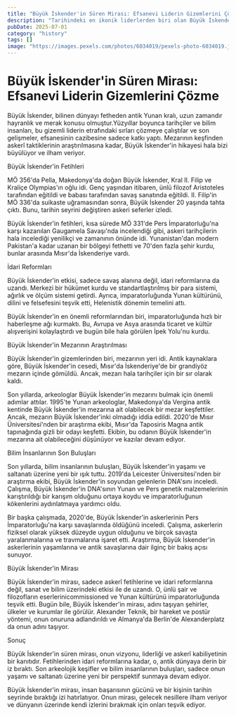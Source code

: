 ```yaml
---
title: "Büyük İskender'in Süren Mirası: Efsanevi Liderin Gizemlerini Çözme"
description: "Tarihindeki en ikonik liderlerden biri olan Büyük İskender, antik dünyaya derin bir iz bıraktı. Fetihlerinden idari reformlarına kadar, Büyük İskender'in etkisi hala bugün hissediliyor. Son arkeolojik keşifler ve bilimsel bulgular, bu efsanevi liderin yaşamı ve saltanatı üzerine yeni bir perspektif sunuyor."
pubDate: 2025-07-01
category: "history"
tags: []
image: "https://images.pexels.com/photos/6034019/pexels-photo-6034019.jpeg?auto=compress&cs=tinysrgb&h=650&w=940"
---
```


# Büyük İskender'in Süren Mirası: Efsanevi Liderin Gizemlerini Çözme

Büyük İskender, bilinen dünyayı fetheden antik Yunan kralı, uzun zamandır hayranlık ve merak konusu olmuştur.Yüzyıllar boyunca tarihçiler ve bilim insanları, bu gizemli liderin etrafındaki sırları çözmeye çalıştılar ve son gelişmeler, efsanesinin cazibesine sadece katkı yaptı. Mezarının keşfinden askerî taktiklerinin araştırılmasına kadar, Büyük İskender'in hikayesi hala bizi büyülüyor ve ilham veriyor.

Büyük İskender'in Fetihleri

MÖ 356'da Pella, Makedonya'da doğan Büyük İskender, Kral II. Filip ve Kraliçe Olympias'ın oğlu idi. Genç yaşından itibaren, ünlü filozof Aristoteles tarafından eğitildi ve babası tarafından savaş sanatında eğitildi. II. Filip'in MÖ 336'da suikaste uğramasından sonra, Büyük İskender 20 yaşında tahta çıktı. Bunu, tarihin seyrini değiştiren askeri seferler izledi.

Büyük İskender'in fetihleri, kısa sürede MÖ 331'de Pers İmparatorluğu'na karşı kazanılan Gaugamela Savaşı'nda incelendiği gibi, askeri tarihçilerin hala incelediği yenilikçi ve zamanının önünde idi. Yunanistan'dan modern Pakistan'a kadar uzanan bir bölgeyi fethetti ve 70'den fazla şehir kurdu, bunlar arasında Mısır'da İskenderiye vardı.

İdari Reformları

Büyük İskender'in etkisi, sadece savaş alanına değil, idari reformlarına da uzandı. Merkezi bir hükümet kurdu ve standartlaştırılmış bir para sistemi, ağırlık ve ölçüm sistemi getirdi. Ayrıca, imparatorluğunda Yunan kültürünü, dilini ve felsefesini teşvik etti, Helenistik dönemin temelini attı.

Büyük İskender'in en önemli reformlarından biri, imparatorluğunda hızlı bir haberleşme ağı kurmaktı. Bu, Avrupa ve Asya arasında ticaret ve kültür alışverişini kolaylaştırdı ve bugün bile hala görülen İpek Yolu'nu kurdu.

Büyük İskender'in Mezarının Araştırılması

Büyük İskender'in gizemlerinden biri, mezarının yeri idi. Antik kaynaklara göre, Büyük İskender'in cesedi, Mısır'da İskenderiye'de bir grandiyöz mezarın içinde gömüldü. Ancak, mezarı hala tarihçiler için bir sır olarak kaldı.

Son yıllarda, arkeologlar Büyük İskender'in mezarını bulmak için önemli adımlar attılar. 1995'te Yunan arkeologlar, Makedonya'da Vergina antik kentinde Büyük İskender'in mezarına ait olabilecek bir mezar keşfettiler. Ancak, mezarın Büyük İskender'inki olmadığı iddia edildi. 2020'de Mısır Üniversitesi'nden bir araştırma ekibi, Mısır'da Taposiris Magna antik tapınağında gizli bir odayı keşfetti. Ekibin, bu odanın Büyük İskender'in mezarına ait olabileceğini düşünüyor ve kazılar devam ediyor.

Bilim İnsanlarının Son Buluşları

Son yıllarda, bilim insanlarının buluşları, Büyük İskender'in yaşamı ve saltanatı üzerine yeni bir ışık tuttu. 2019'da Leicester Üniversitesi'nden bir araştırma ekibi, Büyük İskender'in soyundan gelenlerin DNA'sını inceledi. Çalışma, Büyük İskender'in DNA'sının Yunan ve Pers genetik malzemelerinin karıştırıldığı bir karışım olduğunu ortaya koydu ve imparatorluğunun kökenlerini aydınlatmaya yardımcı oldu.

Bir başka çalışmada, 2020'de, Büyük İskender'in askerlerinin Pers İmparatorluğu'na karşı savaşlarında öldüğünü inceledi. Çalışma, askerlerin fiziksel olarak yüksek düzeyde uygun olduğunu ve birçok savaşta yaralanmalarına ve travmalarına işaret etti. Araştırma, Büyük İskender'in askerlerinin yaşamlarına ve antik savaşlarına dair ilginç bir bakış açısı sunuyor.

Büyük İskender'in Mirası

Büyük İskender'in mirası, sadece askerî fetihlerine ve idari reformlarına değil, sanat ve bilim üzerindeki etkisi ile de uzandı. O, ünlü şair ve filozofların eserlerinicommissioned ve Yunan kültürünü imparatorluğunda teşvik etti. Bugün bile, Büyük İskender'in mirası, adını taşıyan şehirler, ülkeler ve kurumlar ile görülür. Alexander Teknik, bir hareket ve postür yöntemi, onun onuruna adlandırıldı ve Almanya'da Berlin'de Alexanderplatz da onun adını taşıyor.

Sonuç

Büyük İskender'in süren mirası, onun vizyonu, liderliği ve askerî kabiliyetinin bir kanıtıdır. Fetihlerinden idari reformlarına kadar, o, antik dünyaya derin bir iz bıraktı. Son arkeolojik keşifler ve bilim insanlarının buluşları, sadece onun yaşamı ve saltanatı üzerine yeni bir perspektif sunmaya devam ediyor.

Büyük İskender'in mirası, insan başarısının gücünü ve bir kişinin tarihin seyrinde bıraktığı izi hatırlatıyor. Onun mirası, gelecek nesillere ilham veriyor ve dünyanın üzerinde kendi izlerini bırakmak için onları teşvik ediyor.